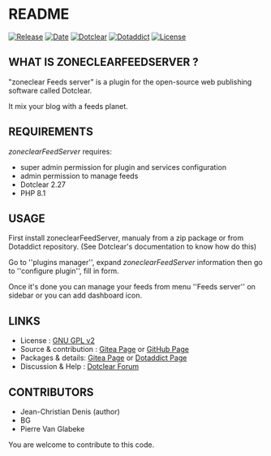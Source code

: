 # README

[![Release](https://img.shields.io/badge/release-2023.08.16-a2cbe9.svg)](https://git.dotclear.watch/JcDenis/zoneclearFeedServer/releases)
[![Date](https://img.shields.io/badge/date-2023.08.16-c44d58.svg)](https://git.dotclear.watch/JcDenis/zoneclearFeedServer/releases)
[![Dotclear](https://img.shields.io/badge/dotclear-v2.27-137bbb.svg)](https://fr.dotclear.org/download)
[![Dotaddict](https://img.shields.io/badge/dotaddict-official-9ac123.svg)](https://plugins.dotaddict.org/dc2/details/zoneclearFeedServer)
[![License](https://img.shields.io/badge/license-GPL--2.0-676e78.svg)](https://git.dotclear.watch/JcDenis/zoneclearFeedServer/blob/master/LICENSE)

## WHAT IS ZONECLEARFEEDSERVER ?

"zoneclear Feeds server" is a plugin for the open-source 
web publishing software called Dotclear.

It mix your blog with a feeds planet.

## REQUIREMENTS

_zoneclearFeedServer_ requires: 

* super admin permission for plugin and services configuration
* admin permission to manage feeds
* Dotclear 2.27
* PHP 8.1

## USAGE

First install zoneclearFeedServer, manualy from a zip package or from 
Dotaddict repository. (See Dotclear's documentation to know how do this)

Go to ''plugins manager'', expand _zoneclearFeedServer_ information then 
go to ''configure plugin'', fill in form.

Once it's done you can manage your feeds from menu 
''Feeds server'' on sidebar or you can add dashboard icon.

## LINKS

* License : [GNU GPL v2](https://www.gnu.org/licenses/old-licenses/lgpl-2.0.html)
* Source & contribution : [Gitea Page](https://git.dotclear.watch/JcDenis/zoneclearFeedServer) or [GitHub Page](https://github.com/JcDenis/zoneclearFeedServer)
* Packages & details: [Gitea Page](https://git.dotclear.watch/JcDenis/zoneclearFeedServer/releases) or [Dotaddict Page](https://plugins.dotaddict.org/dc2/details/zoneclearFeedServer)
* Discussion & Help : [Dotclear Forum](http://forum.dotclear.org/viewtopic.php?pid=331158)

## CONTRIBUTORS

* Jean-Christian Denis (author)
* BG
* Pierre Van Glabeke

You are welcome to contribute to this code.
